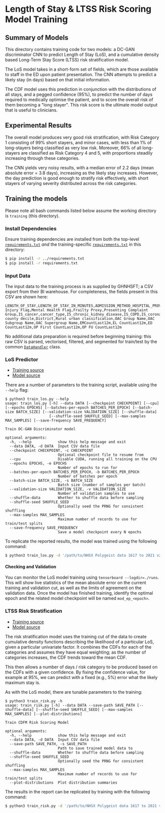 # Length of Stay & LTSS Risk Scoring Model Training
## Summary of Models
This directory contains training code for two models: a DC-GAN discriminator CNN to predict Length of Stay (LoS), and 
a cumulative density based Long-Term Stay Score (LTSS) risk stratification model.

The LoS model takes in a short-form set of fields, which are those available to staff in the ED upon patient 
presentation. The CNN attempts to predict a likely stay (in days) based on that initial information.  

The CDF model uses this prediction in conjunction with the distributions of all stays, and a pegged confidence (95%), 
to predict the number of days required to medically optimise the patient, and to score the overall risk of them
becoming a "long stayer". This risk score is the ultimate model output that is useful to clinicians.

## Experimental Results

The overall model produces very good risk stratification, with Risk Category 1 consisting of 99% short stayers, and 
minor cases, with less than 1% of long-stayers being classified as very low risk. Moreover, 66% of all long-stayers 
are classified as Risk Category 4 and 5, with proportions steadily increasing through these categories.

The CNN yields very noisy results, with a median error of 2.2 days (mean absolute error = 3.8 days), increasing as the 
likely stay increases.  However, the day prediction is good enough to stratify risk effectively, with short stayers of 
varying severity distributed across the risk categories.

## Training the models
Please note all bash commands listed below assume the working directory is `training` (this directory).

### Install Dependencies
Ensure training dependencies are installed from both the top-level [`requirements.txt`](../requirements.txt) *and*
the training-specific [`requirements.txt`](./requirements.txt) in this directory:
```bash
$ pip install -r ../requirements.txt
$ pip install -r requirements.txt
```

### Input Data
The input data to the training process is as supplied by GHNHSFT; a CSV export from their BI warehouse. For 
completeness, the fields present in this CSV are shown here:

```csv
LENGTH_OF_STAY,LENGTH_OF_STAY_IN_MINUTES,ADMISSION_METHOD_HOSPITAL_PROVIDER_SPELL_DESCRIPTION,AGE_ON_ADMISSION,DISCHARGE_DATE_HOSPITAL_PROVIDER_SPELL,ETHNIC_CATEGORY_CODE_DESCRIPTION,DISCHARGE_READY_DATE,DIVISION_NAME_AT_ADMISSION,EXPECTED_DISCHARGE_DATE,EXPECTED_DISCHARGE_DATE_TIME,FIRST_REGULAR_DAY_OR_NIGHT_ADMISSION_DESCRIPTION,FIRST_START_DATE_TIME_WARD_STAY,FIRST_WARD_STAY_IDENTIFIER,IS_PATIENT_DEATH_DURING_SPELL,MAIN_SPECIALTY_CODE_AT_ADMISSION,MAIN_SPECIALTY_CODE_AT_ADMISSION_DESCRIPTION,PATIENT_CLASSIFICATION,PATIENT_CLASSIFICATION_DESCRIPTION,POST_CODE_AT_ADMISSION_DATE_DISTRICT,SOURCE_OF_ADMISSION_HOSPITAL_PROVIDER_SPELL,SOURCE_OF_ADMISSION_HOSPITAL_PROVIDER_SPELL_DESCRIPTION,START_DATE_HOSPITAL_PROVIDER_SPELL,START_DATE_TIME_HOSPITAL_PROVIDER_SPELL,TREATMENT_FUNCTION_CODE_AT_ADMISSION,TREATMENT_FUNCTION_CODE_AT_ADMISSION_DESCRIPTION,elective_or_non_elective,stroke_ward_stay,PATIENT_GENDER_CURRENT,PATIENT_GENDER_CURRENT_DESCRIPTION,LOCAL_PATIENT_IDENTIFIER,SpellDominantProcedure,all_diagnoses,cds_unique_identifier,previous_30_day_hospital_provider_spell_number,ED_attendance_episode_number,unique_internal_ED_admission_number,unique_internal_IP_admission_number,reason_for_admission,IS_care_home_on_admission,IS_care_home_on_discharge,ae_attendance_category,ae_arrival_mode,ae_attendance_disposal,ae_attendance_category_code,healthcare_resource_group_code,presenting_complaint_code,presenting_complaint,wait,wait_minutes,all_investigation_codes,all_diagnosis_codes,all_treatment_codes,all_breach_reason_codes,all_location_codes,all_investigations,all_diagnosis,all_treatments,all_local_investigation_codes,all_local_investigations,all_local_treatment_codes,all_local_treatments,attendance_type,initial_wait,initial_wait_minutes,major_minor,IS_major,ae_patient_group_code,ae_patient_group,ae_initial_assessment_triage_category_code,ae_initial_assessment_triage_category,manchester_triage_category,arrival_day_of_week,arrival_month_name,Illness Injury Flag,Mental Health Flag,Frailty Proxy,Presenting Complaint Group,IS_cancer,cancer_type,IS_chronic_kidney_disease,IS_COPD,IS_coronary_heart_disease,IS_dementia,IS_diabetes,diabetes_type,IS_frailty_proxy,IS_hypertension,IS_mental_health,IMD county decile,District,Rural urban classification,OAC Group Name,OAC Subgroup Name,OAC Supergroup Name,EMCountLast12m,EL CountLast12m,ED CountLast12m,OP First CountLast12m,OP FU CountLast12m
```

No additional data preparation is required before beginning training: this raw CSV is parsed, vectorised, filtered, and
segmented for train/test by the common [`DataHandler`](loader.py) class.

### LoS Predictor
 - [Training source](train_los.py)
 - [Model source](../ltss/los_model.py)

There are a number of parameters to the training script, available using the `--help` flag:
```
$ python3 train_los.py --help
usage: train_los.py [-h] --data DATA [--checkpoint CHECKPOINT] [--cpu] [--epochs EPOCHS] [--batches-per-epoch BATCHES_PER_EPOCH] [--batch-size BATCH_SIZE] [--validation-size VALIDATION_SIZE] [--shuffle-data]
                    [--shuffle-seed SHUFFLE_SEED] [--max-samples MAX_SAMPLES] [--save-frequency SAVE_FREQUENCY]

Train DC-GAN Discriminator model

optional arguments:
  -h, --help            show this help message and exit
  --data DATA, -d DATA  Input CSV data file
  --checkpoint CHECKPOINT, -c CHECKPOINT
                        Optional checkpoint file to resume from
  --cpu                 Disable CUDA, running all training on the CPU
  --epochs EPOCHS, -e EPOCHS
                        Number of epochs to run for
  --batches-per-epoch BATCHES_PER_EPOCH, -b BATCHES_PER_EPOCH
                        Number of batches per epoch
  --batch-size BATCH_SIZE, -s BATCH_SIZE
                        Batch size (number of samples per batch)
  --validation-size VALIDATION_SIZE, -v VALIDATION_SIZE
                        Number of validation samples to use
  --shuffle-data        Whether to shuffle data before sampling
  --shuffle-seed SHUFFLE_SEED
                        Optionally seed the PRNG for consistent shuffling
  --max-samples MAX_SAMPLES
                        Maximum number of records to use for train/test splits
  --save-frequency SAVE_FREQUENCY
                        Save a model checkpoint every N epochs
```

To replicate the reported results, the model was trained using the following command:

```bash
$ python3 train_los.py -d '/path/to/NHSX Polygeist data 1617 to 2021 v2.csv' -e 500 --shuffle-data --shuffle-seed 100 --save-frequency 10
```

#### Checking and Validation
You can monitor the LoS model training using `tensorboard --logdir=./runs`. This will show live statistics of the 
mean absolute error on the current training and validation cut, as well as the limits of agreement on the validation 
data. Once the model has finished training, identify the optimal epoch and the related model checkpoint will be 
named `mod_ep_<epoch>`.

### LTSS Risk Stratification
 - [Training source](train_risk.py)
 - [Model source](../ltss/risk_model.py)

The risk stratification model uses the training cut of the data to create cumulative density functions describing the
likelihood of a particular LoS, given a particular univariate factor. It combines the CDFs for each of the categories 
and assumes they have equal weighting; as the number of categories increases, the CDF trends toward the mean CDF.

This then allows a number of days / risk category to be produced based on the CDFs with a given confidence. By fixing
the confidence value, for example at 95%, we can predict with a fixed (e.g., 5%) error what the likely maximum
stay is.

As with the LoS model, there are tunable parameters to the training:
```
$ python3 train_risk.py -h
usage: train_risk.py [-h] --data DATA --save-path SAVE_PATH [--shuffle-data] [--shuffle-seed SHUFFLE_SEED] [--max-samples MAX_SAMPLES] [--plot-distributions]

Train CDFM Risk Scoring Model

optional arguments:
  -h, --help            show this help message and exit
  --data DATA, -d DATA  Input CSV data file
  --save-path SAVE_PATH, -s SAVE_PATH
                        Path to save trained model data to
  --shuffle-data        Whether to shuffle data before sampling
  --shuffle-seed SHUFFLE_SEED
                        Optionally seed the PRNG for consistent shuffling
  --max-samples MAX_SAMPLES
                        Maximum number of records to use for train/test splits
  --plot-distributions  Plot distribution summaries
```

The results in the report can be replicated by training with the following command:

```bash
$ python3 train_risk.py -d '/path/to/NHSX Polygeist data 1617 to 2021 v2.csv' -e 500 -s risk_model.pkl --shuffle-data --shuffle-seed 100
```
